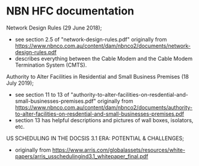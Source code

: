 
NBN HFC documentation
====================================

Network Design Rules (29 June 2018);
- see section 2.5 of "network-design-rules.pdf"
  originally from https://www.nbnco.com.au/content/dam/nbnco2/documents/network-design-rules.pdf
- describes everything between the Cable Modem and the Cable Modem Termination System (CMTS).

Authority to Alter Facilities in Residential and Small Business Premises (18 July 2019);
- see section 11 to 13 of "authority-to-alter-facilities-on-resdential-and-small-businesses-premises.pdf"
  originally from https://www.nbnco.com.au/content/dam/nbnco2/documents/authority-to-alter-facilities-on-resdential-and-small-businesses-premises.pdf
- section 13 has helpful descriptions and pictures of wall boxes, isolators, etc.

US SCHEDULING IN THE DOCSIS 3.1 ERA: POTENTIAL & CHALLENGES;
- originally from https://www.arris.com/globalassets/resources/white-papers/arris_usschedulingind3.1_whitepaper_final.pdf
